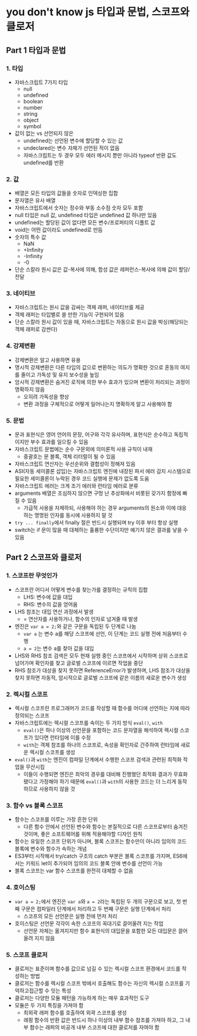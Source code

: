 # you don't know js 타입과 문법, 스코프와 클로저

## Part 1 타입과 문법

### 1. 타입

- 자바스크립트 7가지 타입
  - null
  - undefined
  - boolean
  - number
  - string
  - object
  - symbol
- 값이 없는 vs 선언되지 않은
  - undefined는 선언된 변수에 할당할 수 있는 값
  - undeclared는 변수 자체가 선언된 적이 없음
  - 자바스크립트는 두 경우 모두 에러 메시지 뿐만 아니라 typeof 반환 값도 undefined를 반환

### 2. 값

- 배열은 모든 타입의 값들을 숫자로 인덱싱한 집합
- 문자열은 유사 배열
- 자바스크립트에서 숫자는 정수와 부동 소수점 숫자 모두 포함
- null 타입은 null 값, undefined 타입은 undefined 값 하나만 있음
- undefined는 할당된 값이 없다면 모든 변수/프로퍼티의 디폴트 값
- void는 어떤 값이라도 undefined로 만듬
- 숫자의 특수 값
  - NaN
  - +Infinity
  - -Infinity
  - -0
- 단순 스칼라 원시 값은 값-복사에 의해, 합성 값은 레퍼런스-복사에 의해 값이 할당/전달

### 3. 네이티브

- 자바스크립트는 원시 값을 감싸는 객체 래퍼, 네이티브를 제공
- 객체 래퍼는 타입별로 쓸 만한 기능이 구현되어 있음
- 단순 스칼라 원시 값이 있을 때, 자바스크립트는 자동으로 원시 값을 박싱(해당되는 객체 래퍼로 감싼다)

### 4. 강제변환

- 강제변환은 알고 사용하면 유용
- 명시적 강제변환은 다른 타입의 값으로 변환하는 의도가 명확한 것으로 혼동의 여지를 줄이고 가독성 및 유지 보수성을 높임
- 암시적 강제변환은 숨겨진 로직에 의한 부수 효과가 있으며 변환이 처리되는 과정이 명확하지 않음
  - 오히려 가독성을 향상
  - 변환 과정을 구체적으로 어떻게 일어나는지 명확하게 알고 사용해야 함

### 5. 문법

- 문과 표현식은 영어 언어의 문장, 어구와 각각 유사하며, 표현식은 순수하고 독립적이지만 부수 효과를 일으킬 수 있음
- 자바스크립트 문법에는 순수 구문외에 의미론적 사용 규칙이 내재
  - 중괄호는 문 블록, 객체 리터럴이 될 수 있음
- 자바스크립트 연산자는 우선순위와 결합성이 정해져 있음
- ASI(자동 세미콜론 삽입)는 자바스크립트 엔진에 내장된 파서 에러 감지 시스템으로 필요한 세미콜론이 누락된 경우 코드 실행에 문제가 없도록 도움
- 자바스크립트 에러는 크게 조기 에러와 런타임 에러로 분류
- arguments 배열은 조심하지 않으면 구멍 난 추상화에서 비롯된 갖가지 함정에 빠질 수 있음
  - 가급적 사용을 자제하되, 사용해야 하는 경우 arguments의 원소와 이에 대응하는 명명된 인자를 동시에 사용하지 말 것
- `try ... finally`에서 finally 절은 반드시 실행되며 try 이후 부터 항상 실행
- switch는 if 문이 많을 때 대체하는 훌륭한 수단이지만 예기치 않은 결과를 낳을 수 있음

## Part 2 스코프와 클로저

### 1. 스코프란 무엇인가

- 스코프란 어디서 어떻게 변수를 찾는가를 결정하는 규칙의 집합
  - LHS: 변수에 값을 대입
  - RHS: 변수의 값을 얻어옴
- LHS 참조는 대입 연산 과정에서 발생
  - = 연산자를 사용하거나, 함수의 인자로 넘겨줄 때 발생
- 엔진은 `var a = 2;`와 같은 구문을 독립된 두 단계로 나눔
  - `var a` 는 변수 a를 해당 스코프에 선언, 이 단계는 코드 실행 전에 처음부터 수행
  - `a = 2`는 변수 a를 찾아 값을 대입
- LHS와 RHS 참조 검색은 모두 현재 실행 중인 스코프에서 시작하며 상위 스코프로 넘어가며 확인자를 찾고 글로벌 스코프에 이르면 작업을 중단
- RHS 참조가 대상을 찾지 못하면 ReferenceError가 발생하며, LHS 참조가 대상을 찾지 못하면 자동적, 암시적으로 글로벌 스코프에 같은 이름의 새로운 변수가 생성

### 2. 렉시컬 스코프

- 렉시컬 스코프란 프로그래머가 코드를 작성할 때 함수를 어디에 선언하는 지에 따라 정의되는 스코프
- 자바스크립트에는 렉시컬 스코프를 속이는 두 가지 방식 `eval()`, `with`
  - `eval()`은 하나 이상의 선언문을 포함하는 코드 문자열을 해석하여 렉시컬 스코프가 있다면 런타임에 이를 수정
  - `with`는 객체 참조를 하나의 스코프로, 속성을 확인자로 간주하여 런타임에 새로운 렉시컬 스코프를 생성
- `eval()`과 `with`는 엔진이 컴파일 단계에서 수행한 스코프 검색과 관련된 최적화 작업을 무산시킴
  - 이들이 수행되면 엔진은 최악의 경우를 대비해 진행했던 최적화 결과가 무효화됐다고 가정해야 하기 때문에 `eval()`과 `with`의 사용한 코드는 더 느리게 동작하므로 사용하지 않을 것

### 3. 함수 vs 블록 스코프

- 함수는 스코프를 이루는 가장 흔한 단위
  - 다른 함수 안에서 선언된 변수와 함수는 본질적으로 다른 스코프로부터 숨겨진 것이며, 좋은 소프트웨어를 위해 적용해야할 디자인 원칙
- 함수는 유일한 스코프 단위가 아니며, 블록 스코프는 함수만이 아니라 임의의 코드 블록에 변수와 함수가 속하는 개념
- ES3부터 시작해서 try/catch 구조의 catch 부분은 블록 스코프를 가지며, ES6에서는 키워드 let이 추가되어 임의의 코드 블록 안에 변수를 선언이 가능
- 블록 스코프는 var 함수 스코프를 완전히 대체할 수 없음

### 4. 호이스팅

- `var a = 2;`에서 엔진은 `var a`와 `a = 2`라는 독립된 두 개의 구문으로 보고, 첫 번째 구문은 컴파일러 단계에서 처리하고 두 번째 구문은 실행 단계에서 처리
  - 스코프의 모든 선언문은 실행 전에 먼저 처리
- 호이스팅은 선언문 각각이 속한 스코프의 꼭대기로 끌어올려 지는 작업
  - 선언문 자체는 옮겨지지만 함수 표현식의 대입문을 포함한 모든 대입문은 끌어올려 지지 않음

### 5. 스코프 클로저

- 클로저는 표준이며 함수를 값으로 넘길 수 있는 렉시컬 스코프 환경에서 코드를 작성하는 방법
- 클로저는 함수를 렉시컬 스코프 밖에서 호출해도 함수는 자신의 렉시컬 스코프를 기억하고접근할 수 잇는 특성
- 클로저는 다양한 모듈 패턴을 가능하게 하는 매우 효과적인 도구
- 모듈은 두 가지 특징을 가져야 함
  - 최외곽 래퍼 함수를 호출하여 외곽 스코프를 생성
  - 래핑 함수의 반환 값은 반드시 하나 이상의 내부 함수 참조를 가져야 하고, 그 내부 함수는 래퍼의 비공개 내부 스코프에 대한 클로저를 자여야 함
